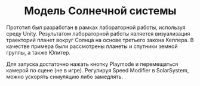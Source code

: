 <div align="center"><h1>Модель Солнечной системы</h1></div>

Прототип был разработан в рамках лабораторной работы, используя среду Unity. Результатом лабораторной работы является визуализация траекторий планет вокруг Солнца на основе третьего закона Кеплера. В качестве примера были рассмотрены планеты и спутники земной группы, а также Юпитер.

Для запуска достаточно нажать кнопку Playmode и перемещаться камерой по сцене (не в игре). Регулируя Speed Modifier в SolarSystem, можно ускорять симуляцию либо замедлять.
